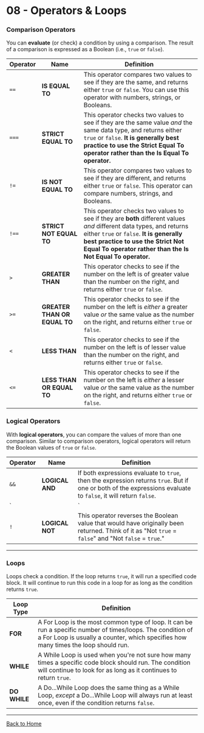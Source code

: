 # 08 - Operators & Loops

### Comparison Operators

You can **evaluate** (or check) a condition by using a comparison. The result of a comparison is expressed as a Boolean (i.e., `true` or `false`).

Operator | Name | Definition
---------|------|-----------
`==` | **IS EQUAL TO** | This operator compares two values to see if they are the same, and returns either `true` or `false`. You can use this operator with numbers, strings, or Booleans.
`===` | **STRICT EQUAL TO** | This operator checks two values to see if they are the same value *and* the same data type, and returns either `true` or `false`. **It is generally best practice to use the Strict Equal To operator rather than the Is Equal To operator.**
`!=` | **IS NOT EQUAL TO** | This operator compares two values to see if they are different, and returns either `true` or `false`. This operator can compare numbers, strings, and Booleans.
`!==` | **STRICT NOT EQUAL TO** | This operator checks two values to see if they are **both** different values *and* different data types, and returns either `true` or `false`. **It is generally best practice to use the Strict Not Equal To operator rather than the Is Not Equal To operator.**
`>` | **GREATER THAN** | This operator checks to see if the number on the left is of greater value than the number on the right, and returns either `true` or `false`.
`>=` | **GREATER THAN OR EQUAL TO** | This operator checks to see if the number on the left is *either* a greater value *or* the same value as the number on the right, and returns either `true` or `false`.
`<` | **LESS THAN** | This operator checks to see if the number on the left is of lesser value than the number on the right, and returns either `true` or `false`.
`<=` | **LESS THAN OR EQUAL TO** | This operator checks to see if the number on the left is *either* a lesser value *or* the same value as the number on the right, and returns either `true` or `false`.

### Logical Operators

With **logical operators**, you can compare the values of more than one comparison. Similar to comparison operators, logical operators will return the Boolean values of `true` or `false`.

Operator | Name | Definition
---------|------|-----------
`&&` | **LOGICAL AND** | If both expressions evaluate to `true`, then the expression returns `true`. But if one or both of the expressions evaluate to `false`, it will return `false`.
`||` | **LOGICAL OR** | If at least one of the expressions evaluate to `true`, then the expression will return `true`. If both evaluate to `false`, it will return `false`.
`!` | **LOGICAL NOT** | This operator reverses the Boolean value that would have originally been returned. Think of it as "Not `true` = `false`" and "Not `false` = `true`."

---

### Loops

Loops check a condition. If the loop returns `true`, it will run a specified code block. It will continue to run this code in a loop for as long as the condition returns `true`.

Loop Type | Definition
----------|-----------
**FOR** | A For Loop is the most common type of loop. It can be run a specific number of times/loops. The condition of a For Loop is usually a counter, which specifies how many times the loop should run.
**WHILE** | A While Loop is used when you're not sure how many times a specific code block should run. The condition will continue to look for as long as it continues to return `true`.
**DO WHILE** | A Do...While Loop does the same thing as a While Loop, *except* a Do...While Loop will always run at least once, even if the condition returns `false`.

---

[Back to Home](https://superlizzy.github.io/reading-notes/)